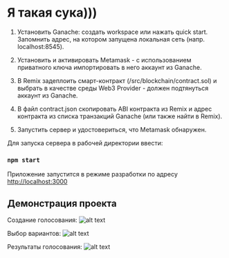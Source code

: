 # Я такая сука)))

1. Установить Ganache: создать workspace или нажать quick start.
Запомнить адрес, на котором запущена локальная сеть (напр. localhost:8545).
   
2. Установить и активировать Metamask -  с использованием приватного ключа импортировать в него аккаунт из Ganache.

3. В Remix задеплоить смарт-контракт (/src/blockchain/contract.sol) и выбрать в качестве среды Web3 Provider - должен подтянуться аккаунт из Ganache.

4. В файл contract.json скопировать ABI контракта из Remix и адрес контракта из списка транзакций Ganache (или также найти в Remix).

5. Запустить сервер и удостовериться, что Metamask обнаружен.


Для запуска сервера в рабочей директории ввести:

### `npm start`

Приложение запустится в режиме разработки по адресу [http://localhost:3000](http://localhost:3000)

## Демонстрация проекта

Создание голосования:
![alt text](images/formpoll.png "Форма голосования")​

Выбор вариантов:
![alt text](images/metamask2.png "Выбор")​

Результаты голосования:
![alt text](images/chart_demo.png "Диаграмма")​

